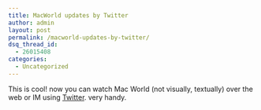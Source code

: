 ```yaml
---
title: MacWorld updates by Twitter
author: admin
layout: post
permalink: /macworld-updates-by-twitter/
dsq_thread_id:
  - 26015408
categories:
  - Uncategorized
---
```

This is cool! now you can watch Mac World (not visually, textually) over the web or IM using [Twitter][1]. very handy.

 [1]: http://www.twitter.com/macworld